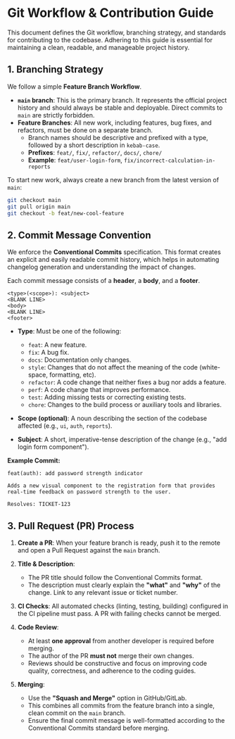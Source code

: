 # Git Workflow & Contribution Guide

This document defines the Git workflow, branching strategy, and standards for contributing to the codebase. Adhering to this guide is essential for maintaining a clean, readable, and manageable project history.

## 1. Branching Strategy

We follow a simple **Feature Branch Workflow**.

- **`main` branch**: This is the primary branch. It represents the official project history and should always be stable and deployable. Direct commits to `main` are strictly forbidden.
- **Feature Branches**: All new work, including features, bug fixes, and refactors, must be done on a separate branch. 
  - Branch names should be descriptive and prefixed with a type, followed by a short description in `kebab-case`.
  - **Prefixes**: `feat/`, `fix/`, `refactor/`, `docs/`, `chore/`
  - **Example**: `feat/user-login-form`, `fix/incorrect-calculation-in-reports`

To start new work, always create a new branch from the latest version of `main`:

```bash
git checkout main
git pull origin main
git checkout -b feat/new-cool-feature
```

## 2. Commit Message Convention

We enforce the **Conventional Commits** specification. This format creates an explicit and easily readable commit history, which helps in automating changelog generation and understanding the impact of changes.

Each commit message consists of a **header**, a **body**, and a **footer**.

```
<type>(<scope>): <subject>
<BLANK LINE>
<body>
<BLANK LINE>
<footer>
```

- **Type**: Must be one of the following:
  - `feat`: A new feature.
  - `fix`: A bug fix.
  - `docs`: Documentation only changes.
  - `style`: Changes that do not affect the meaning of the code (white-space, formatting, etc).
  - `refactor`: A code change that neither fixes a bug nor adds a feature.
  - `perf`: A code change that improves performance.
  - `test`: Adding missing tests or correcting existing tests.
  - `chore`: Changes to the build process or auxiliary tools and libraries.

- **Scope (optional)**: A noun describing the section of the codebase affected (e.g., `ui`, `auth`, `reports`).

- **Subject**: A short, imperative-tense description of the change (e.g., "add login form component").

**Example Commit:**
```
feat(auth): add password strength indicator

Adds a new visual component to the registration form that provides real-time feedback on password strength to the user.

Resolves: TICKET-123
```

## 3. Pull Request (PR) Process

1.  **Create a PR**: When your feature branch is ready, push it to the remote and open a Pull Request against the `main` branch.

2.  **Title & Description**: 
    - The PR title should follow the Conventional Commits format.
    - The description must clearly explain the **"what"** and **"why"** of the change. Link to any relevant issue or ticket number.

3.  **CI Checks**: All automated checks (linting, testing, building) configured in the CI pipeline must pass. A PR with failing checks cannot be merged.

4.  **Code Review**:
    - At least **one approval** from another developer is required before merging.
    - The author of the PR **must not** merge their own changes.
    - Reviews should be constructive and focus on improving code quality, correctness, and adherence to the coding guides.

5.  **Merging**: 
    - Use the **"Squash and Merge"** option in GitHub/GitLab.
    - This combines all commits from the feature branch into a single, clean commit on the `main` branch.
    - Ensure the final commit message is well-formatted according to the Conventional Commits standard before merging.
